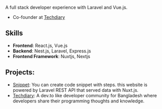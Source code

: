 A full stack developer experience with Laravel and Vue.js. 

- Co-founder at [Techdiary](https://www.techdiary.dev)

## Skills
- **Frontend**: React.js, Vue.js
- **Backend**: Nest.js, Laravel, Express.js
- **Frontend Framework**: Nuxtjs, Nextjs

## Projects:

- [Snippet](https://snippet.shoaibsharif.dev):
  You can create code snippet with steps. this website is powered by Laravel REST API that served data with Nuxt.js.
- [Techdiary](https://www.techdiary.dev):
  A dev.to like developer community for Bangladesh where developers share their programming thoughts and knowledge.
